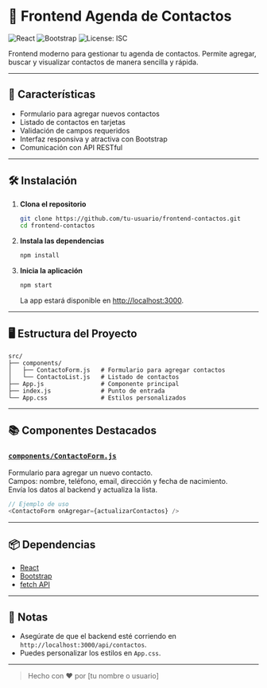 # 📒 Frontend Agenda de Contactos

![React](https://img.shields.io/badge/React-20232A?logo=react&logoColor=61DAFB)
![Bootstrap](https://img.shields.io/badge/Bootstrap-563D7C?logo=bootstrap&logoColor=white)
![License: ISC](https://img.shields.io/badge/License-ISC-blue.svg)

Frontend moderno para gestionar tu agenda de contactos. Permite agregar, buscar y visualizar contactos de manera sencilla y rápida.

---

## 🚀 Características

- Formulario para agregar nuevos contactos
- Listado de contactos en tarjetas
- Validación de campos requeridos
- Interfaz responsiva y atractiva con Bootstrap
- Comunicación con API RESTful

---

## 🛠️ Instalación

1. **Clona el repositorio**
   ```sh
   git clone https://github.com/tu-usuario/frontend-contactos.git
   cd frontend-contactos
   ```

2. **Instala las dependencias**
   ```sh
   npm install
   ```

3. **Inicia la aplicación**
   ```sh
   npm start
   ```
   La app estará disponible en [http://localhost:3000](http://localhost:3000).

---

## 🖥️ Estructura del Proyecto

```
src/
├── components/
│   ├── ContactoForm.js   # Formulario para agregar contactos
│   └── ContactoList.js   # Listado de contactos
├── App.js                # Componente principal
├── index.js              # Punto de entrada
└── App.css               # Estilos personalizados
```

---

## 📚 Componentes Destacados

### [`components/ContactoForm.js`](src/components/ContactoForm.js)

Formulario para agregar un nuevo contacto.  
Campos: nombre, teléfono, email, dirección y fecha de nacimiento.  
Envía los datos al backend y actualiza la lista.

```js
// Ejemplo de uso
<ContactoForm onAgregar={actualizarContactos} />
```

---

## 📦 Dependencias

- [React](https://react.dev/)
- [Bootstrap](https://getbootstrap.com/)
- [fetch API](https://developer.mozilla.org/es/docs/Web/API/Fetch_API)

---

## 📄 Notas

- Asegúrate de que el backend esté corriendo en `http://localhost:3000/api/contactos`.
- Puedes personalizar los estilos en `App.css`.

---

> Hecho con ❤️ por [tu nombre o usuario]
